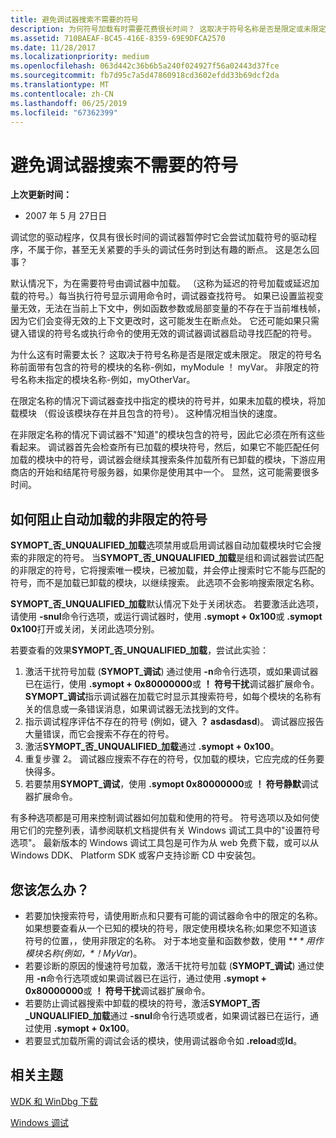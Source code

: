 ```yaml
---
title: 避免调试器搜索不需要的符号
description: 为何符号加载有时需要花费很长时间？ 这取决于符号名称是否是限定或未限定。
ms.assetid: 710BAEAF-BC45-416E-8359-69E9DFCA2570
ms.date: 11/28/2017
ms.localizationpriority: medium
ms.openlocfilehash: 063d442c36b6b5a240f024927f56a02443d37fce
ms.sourcegitcommit: fb7d95c7a5d47860918cd3602efdd33b69dcf2da
ms.translationtype: MT
ms.contentlocale: zh-CN
ms.lasthandoff: 06/25/2019
ms.locfileid: "67362399"
---
```

# <a name="avoiding-debugger-searches-for-un-needed-symbols"></a>避免调试器搜索不需要的符号


**上次更新时间：**

-   2007 年 5 月 27日日

调试您的驱动程序，仅具有很长时间的调试器暂停时它会尝试加载符号的驱动程序，不属于你，甚至无关紧要的手头的调试任务时到达有趣的断点。 这是怎么回事？

默认情况下，为在需要符号由调试器中加载。 （这称为延迟的符号加载或延迟加载的符号。）每当执行符号显示调用命令时，调试器查找符号。 如果已设置监视变量无效，无法在当前上下文中，例如函数参数或局部变量的不存在于当前堆栈帧，因为它们会变得无效的上下文更改时，这可能发生在断点处。 它还可能如果只需键入错误的符号名或执行命令的使用无效的调试器调试器启动寻找匹配的符号。

为什么这有时需要太长？ 这取决于符号名称是否是限定或未限定。 限定的符号名称前面带有包含的符号的模块的名称-例如，myModule ！ myVar。 非限定的符号名称未指定的模块名称-例如，myOtherVar。

在限定名称的情况下调试器查找中指定的模块的符号并，如果未加载的模块，将加载模块 （假设该模块存在并且包含的符号）。 这种情况相当快的速度。

在非限定名称的情况下调试器不"知道"的模块包含的符号，因此它必须在所有这些看起来。 调试器首先会检查所有已加载的模块符号，然后，如果它不能匹配任何加载的模块中的符号，调试器会继续其搜索条件加载所有已卸载的模块，下游应用商店的开始和结尾符号服务器，如果你是使用其中一个。 显然，这可能需要很多时间。

## <a name="span-idhowtopreventautomaticloadingforunqualifiedsymbolsspanspan-idhowtopreventautomaticloadingforunqualifiedsymbolsspanspan-idhowtopreventautomaticloadingforunqualifiedsymbolsspanhow-to-prevent-automatic-loading-for-unqualified-symbols"></a><span id="How_to_prevent_automatic_loading_for_unqualified_symbols_"></span><span id="how_to_prevent_automatic_loading_for_unqualified_symbols_"></span><span id="HOW_TO_PREVENT_AUTOMATIC_LOADING_FOR_UNQUALIFIED_SYMBOLS_"></span>如何阻止自动加载的非限定的符号


**SYMOPT\_否\_UNQUALIFIED\_加载**选项禁用或启用调试器自动加载模块时它会搜索的非限定的符号。 当**SYMOPT\_否\_UNQUALIFIED\_加载**是组和调试器尝试匹配的非限定的符号，它将搜索唯一模块，已被加载，并会停止搜索时它不能与匹配的符号，而不是加载已卸载的模块，以继续搜索。 此选项不会影响搜索限定名称。

**SYMOPT\_否\_UNQUALIFIED\_加载**默认情况下处于关闭状态。 若要激活此选项，请使用 **-snul**命令行选项，或运行调试器时，使用 **.symopt + 0x100**或 **.symopt 0x100**打开或关闭，关闭此选项分别。

若要查看的效果**SYMOPT\_否\_UNQUALIFIED\_加载**，尝试此实验：

1.  激活干扰符号加载 (**SYMOPT\_调试**) 通过使用 **-n**命令行选项，或如果调试器已在运行，使用 **.symopt + 0x80000000**或 **！ 符号干扰**调试器扩展命令。 **SYMOPT\_调试**指示调试器在加载它时显示其搜索符号，如每个模块的名称有关的信息或一条错误消息，如果调试器无法找到的文件。
2.  指示调试程序评估不存在的符号 (例如，键入 **？ asdasdasd**)。 调试器应报告大量错误，而它会搜索不存在的符号。
3.  激活**SYMOPT\_否\_UNQUALIFIED\_加载**通过 **.symopt + 0x100**。
4.  重复步骤 2。 调试器应搜索不存在的符号，仅加载的模块，它应完成的任务要快得多。
5.  若要禁用**SYMOPT\_调试**，使用 **.symopt 0x80000000**或 **！ 符号静默**调试器扩展命令。

有多种选项都是可用来控制调试器如何加载和使用的符号。 符号选项以及如何使用它们的完整列表，请参阅联机文档提供有关 Windows 调试工具中的"设置符号选项"。 最新版本的 Windows 调试工具包是可作为从 web 免费下载，或可以从 Windows DDK、 Platform SDK 或客户支持诊断 CD 中安装包。

## <a name="span-idwhatshouldyoudospanspan-idwhatshouldyoudospanspan-idwhatshouldyoudospanwhat-should-you-do"></a><span id="What_should_you_do__"></span><span id="what_should_you_do__"></span><span id="WHAT_SHOULD_YOU_DO__"></span>您该怎么办？


-   若要加快搜索符号，请使用断点和只要有可能的调试器命令中的限定的名称。 如果想要查看从一个已知的模块的符号，限定使用模块名称;如果您不知道该符号的位置，，使用非限定的名称。 对于本地变量和函数参数，使用 **$** 用作模块名称 (例如， *$！MyVar*)。
-   若要诊断的原因的慢速符号加载，激活干扰符号加载 (**SYMOPT\_调试**) 通过使用 **-n**命令行选项或如果调试器已在运行，通过使用 **.symopt + 0x80000000**或 **！ 符号干扰**调试器扩展命令。
-   若要防止调试器搜索中卸载的模块的符号，激活**SYMOPT\_否\_UNQUALIFIED\_加载**通过 **-snul**命令行选项或者，如果调试器已在运行，通过使用 **.symopt + 0x100**。
-   若要显式加载所需的调试会话的模块，使用调试器命令如 **.reload**或**ld**。

## <a name="span-idrelatedtopicsspanrelated-topics"></a><span id="related_topics"></span>相关主题


[WDK 和 WinDbg 下载](https://go.microsoft.com/fwlink/p/?LinkId=733614)

[Windows 调试](https://docs.microsoft.com/windows-hardware/drivers/debugger/index)

 

 






